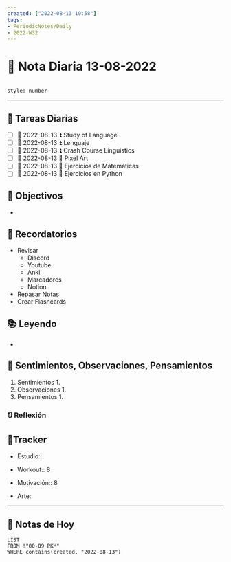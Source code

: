 ```yaml
---
created: ["2022-08-13 10:58"]
tags:
- PeriodicNotes/Daily
- 2022-W32
---
```


# 📅 Nota Diaria 13-08-2022
```toc

style: number

```

---
## 🔷 Tareas Diarias
- [ ] 📅 2022-08-13 ⏫ Study of Language
- [ ] 📅 2022-08-13 ⏫ Lenguaje
- [ ] 📅 2022-08-13 ⏫ Crash Course Linguistics
- [ ] 📅 2022-08-13 🔼 Pixel Art
- [ ] 📅 2022-08-13 🔽 Ejercicios de Matemáticas
- [ ] 📅 2022-08-13 🔽 Ejercicios en Python

## 🎯 Objectivos
- 
## 📕 Recordatorios
- Revisar
	- Discord
	- Youtube
	- Anki
	- Marcadores
	- Notion
- Repasar Notas
- Crear Flashcards

## 📚 Leyendo
- 
## 💬 Sentimientos, Observaciones, Pensamientos 
1. Sentimientos
	1. 
2. Observaciones
	1. 
3. Pensamientos
	1. 
### 🔃 Reflexión

## 🔷Tracker

- Estudio::

- Workout:: 8

- Motivación:: 8

- Arte::
---

## 📅 Notas de Hoy
```dataview
LIST 
FROM !"00-09 PKM" 
WHERE contains(created, "2022-08-13")
```